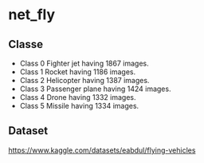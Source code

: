 # net_fly
## Classe


* Class 0 Fighter jet having 1867 images.
* Class 1 Rocket having 1186 images.     
* Class 2 Helicopter having 1387 images.
* Class 3 Passenger plane having 1424 images.  
* Class 4 Drone having 1332 images.  
* Class 5 Missile having 1334 images.  


## Dataset
https://www.kaggle.com/datasets/eabdul/flying-vehicles
